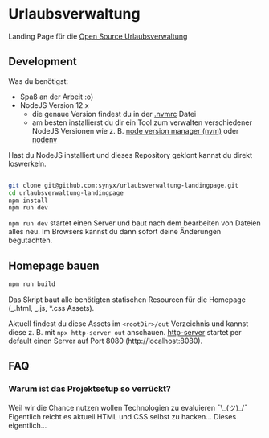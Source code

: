 # Urlaubsverwaltung

Landing Page für die [Open Source Urlaubsverwaltung](https://github.com/synyx/urlaubsverwaltung)

## Development

Was du benötigst:

- Spaß an der Arbeit :o)
- NodeJS Version 12.x
  - die genaue Version findest du in der [.nvmrc](.nvmrc) Datei
  - am besten installierst du dir ein Tool zum verwalten verschiedener NodeJS Versionen wie z. B. [node version manager (nvm)](https://github.com/creationix/nvm) oder [nodenv](https://github.com/nodenv/nodenv)

Hast du NodeJS installiert und dieses Repository geklont kannst du direkt loswerkeln.

```bash

git clone git@github.com:synyx/urlaubsverwaltung-landingpage.git
cd urlaubsverwaltung-landingpage
npm install
npm run dev
```

`npm run dev` startet einen Server und baut nach dem bearbeiten von Dateien alles neu. Im Browsers kannst du dann sofort deine Änderungen begutachten.

## Homepage bauen

```bash
npm run build
```

Das Skript baut alle benötigten statischen Resourcen für die Homepage (_.html, _.js, \*.css Assets).

Aktuell findest du diese Assets im `<rootDir>/out` Verzeichnis und kannst diese z. B. mit `npx http-server out` anschauen. [http-server](https://github.com/indexzero/http-server) startet per default einen Server auf Port 8080 (http://localhost:8080).

## FAQ

### Warum ist das Projektsetup so verrückt?

Weil wir die Chance nutzen wollen Technologien zu evaluieren ¯\\\_(ツ)\_/¯  
Eigentlich reicht es aktuell HTML und CSS selbst zu hacken... Dieses eigentlich...
